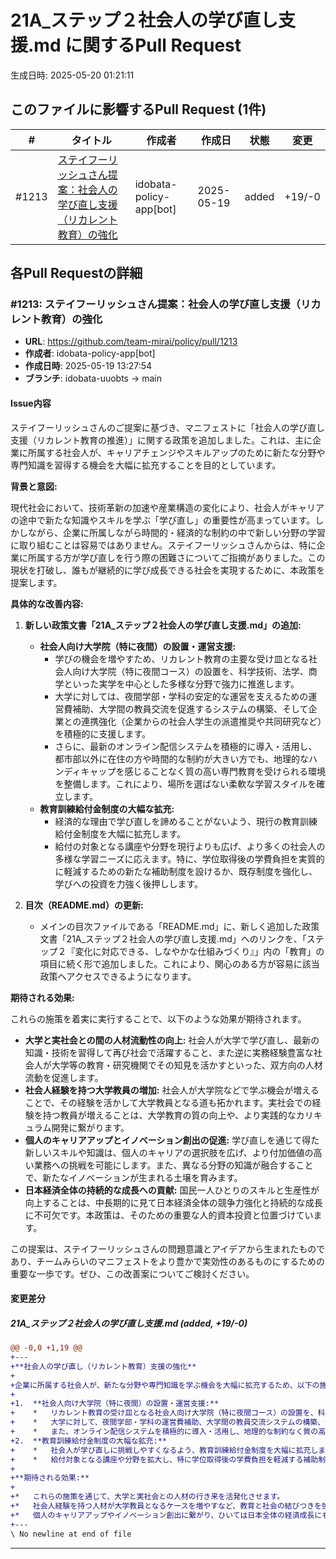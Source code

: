 # 21A_ステップ２社会人の学び直し支援.md に関するPull Request

生成日時: 2025-05-20 01:21:11

## このファイルに影響するPull Request (1件)

| # | タイトル | 作成者 | 作成日 | 状態 | 変更 |
|---|---------|--------|--------|------|------|
| #1213 | [ステイフーリッシュさん提案：社会人の学び直し支援（リカレント教育）の強化](https://github.com/team-mirai/policy/pull/1213) | idobata-policy-app[bot] | 2025-05-19 | added | +19/-0 |

## 各Pull Requestの詳細

### #1213: ステイフーリッシュさん提案：社会人の学び直し支援（リカレント教育）の強化

- **URL**: https://github.com/team-mirai/policy/pull/1213
- **作成者**: idobata-policy-app[bot]
- **作成日時**: 2025-05-19 13:27:54
- **ブランチ**: idobata-uuobts → main

#### Issue内容

ステイフーリッシュさんのご提案に基づき、マニフェストに「社会人の学び直し支援（リカレント教育の推進）」に関する政策を追加しました。これは、主に企業に所属する社会人が、キャリアチェンジやスキルアップのために新たな分野や専門知識を習得する機会を大幅に拡充することを目的としています。

**背景と意図:**

現代社会において、技術革新の加速や産業構造の変化により、社会人がキャリアの途中で新たな知識やスキルを学ぶ「学び直し」の重要性が高まっています。しかしながら、企業に所属しながら時間的・経済的な制約の中で新しい分野の学習に取り組むことは容易ではありません。ステイフーリッシュさんからは、特に企業に所属する方が学び直しを行う際の困難さについてご指摘がありました。この現状を打破し、誰もが継続的に学び成長できる社会を実現するために、本政策を提案します。

**具体的な改善内容:**

1.  **新しい政策文書「21A_ステップ２社会人の学び直し支援.md」の追加:**
    *   **社会人向け大学院（特に夜間）の設置・運営支援:**
        *   学びの機会を増やすため、リカレント教育の主要な受け皿となる社会人向け大学院（特に夜間コース）の設置を、科学技術、法学、商学といった実学を中心とした多様な分野で強力に推進します。
        *   大学に対しては、夜間学部・学科の安定的な運営を支えるための運営費補助、大学間の教員交流を促進するシステムの構築、そして企業との連携強化（企業からの社会人学生の派遣推奨や共同研究など）を積極的に支援します。
        *   さらに、最新のオンライン配信システムを積極的に導入・活用し、都市部以外に在住の方や時間的な制約が大きい方でも、地理的なハンディキャップを感じることなく質の高い専門教育を受けられる環境を整備します。これにより、場所を選ばない柔軟な学習スタイルを確立します。
    *   **教育訓練給付金制度の大幅な拡充:**
        *   経済的な理由で学び直しを諦めることがないよう、現行の教育訓練給付金制度を大幅に拡充します。
        *   給付の対象となる講座や分野を現行よりも広げ、より多くの社会人の多様な学習ニーズに応えます。特に、学位取得後の学費負担を実質的に軽減するための新たな補助制度を設けるか、既存制度を強化し、学びへの投資を力強く後押しします。

2.  **目次（README.md）の更新:**
    *   メインの目次ファイルである「README.md」に、新しく追加した政策文書「21A_ステップ２社会人の学び直し支援.md」へのリンクを、「ステップ２『変化に対応できる、しなやかな仕組みづくり』」内の「教育」の項目に続く形で追加しました。これにより、関心のある方が容易に該当政策へアクセスできるようになります。

**期待される効果:**

これらの施策を着実に実行することで、以下のような効果が期待されます。

*   **大学と実社会との間の人材流動性の向上:** 社会人が大学で学び直し、最新の知識・技術を習得して再び社会で活躍すること、また逆に実務経験豊富な社会人が大学等の教育・研究機関でその知見を活かすといった、双方向の人材流動を促進します。
*   **社会人経験を持つ大学教員の増加:** 社会人が大学院などで学ぶ機会が増えることで、その経験を活かして大学教員となる道も拓かれます。実社会での経験を持つ教員が増えることは、大学教育の質の向上や、より実践的なカリキュラム開発に繋がります。
*   **個人のキャリアアップとイノベーション創出の促進:** 学び直しを通じて得た新しいスキルや知識は、個人のキャリアの選択肢を広げ、より付加価値の高い業務への挑戦を可能にします。また、異なる分野の知識が融合することで、新たなイノベーションが生まれる土壌を育みます。
*   **日本経済全体の持続的な成長への貢献:** 国民一人ひとりのスキルと生産性が向上することは、中長期的に見て日本経済全体の競争力強化と持続的な成長に不可欠です。本政策は、そのための重要な人的資本投資と位置づけています。

この提案は、ステイフーリッシュさんの問題意識とアイデアから生まれたものであり、チームみらいのマニフェストをより豊かで実効性のあるものにするための重要な一歩です。ぜひ、この改善案についてご検討ください。

#### 変更差分

##### 21A_ステップ２社会人の学び直し支援.md (added, +19/-0)

```diff
@@ -0,0 +1,19 @@
+---
+**社会人の学び直し（リカレント教育）支援の強化**
+
+企業に所属する社会人が、新たな分野や専門知識を学ぶ機会を大幅に拡充するため、以下の施策を推進します。
+
+1.  **社会人向け大学院（特に夜間）の設置・運営支援:**
+    *   リカレント教育の受け皿となる社会人向け大学院（特に夜間コース）の設置を、科学技術、法学、商学など、実学を中心とした多様な分野で促進します。
+    *   大学に対して、夜間学部・学科の運営費補助、大学間の教員交流システムの構築、企業との連携強化（社会人学生の派遣推奨など）を支援します。
+    *   また、オンライン配信システムを積極的に導入・活用し、地理的な制約なく質の高い教育を受けられる環境を整備します。
+2.  **教育訓練給付金制度の大幅な拡充:**
+    *   社会人が学び直しに挑戦しやすくなるよう、教育訓練給付金制度を大幅に拡充します。
+    *   給付対象となる講座や分野を拡大し、特に学位取得後の学費負担を軽減する補助制度を新設・強化します。
+
+**期待される効果:**
+
+*   これらの施策を通じて、大学と実社会との人材の行き来を活発化させます。
+*   社会人経験を持つ人材が大学教員となるケースを増やすなど、教育と社会の結びつきを強化し、より実践的な学びの場を創出します。
+*   個人のキャリアアップやイノベーション創出に繋がり、ひいては日本全体の経済成長にも貢献します。
+---
\ No newline at end of file
```

---

